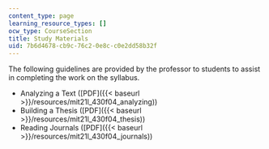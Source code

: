 ```yaml
---
content_type: page
learning_resource_types: []
ocw_type: CourseSection
title: Study Materials
uid: 7b6d4678-cb9c-76c2-0e8c-c0e2dd58b32f
---
```


The following guidelines are provided by the professor to students to assist in completing the work on the syllabus.

*   Analyzing a Text ([PDF]({{< baseurl >}}/resources/mit21l_430f04_analyzing))
*   Building a Thesis ([PDF]({{< baseurl >}}/resources/mit21l_430f04_thesis))
*   Reading Journals ([PDF]({{< baseurl >}}/resources/mit21l_430f04_journals))